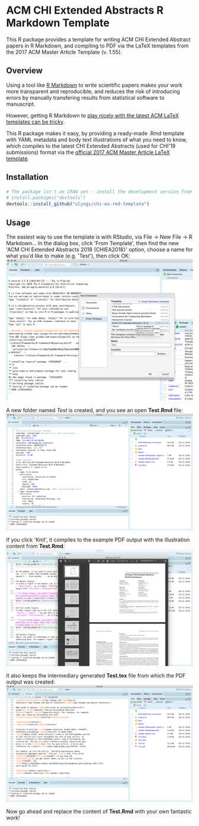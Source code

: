 # ACM CHI Extended Abstracts R Markdown Template
This R package provides a template for writing ACM CHI Extended Abstract papers in R Markdown, and compiling to PDF via the LaTeX templates from the 2017 ACM Master Article Template (v. 1.55).

## Overview
Using a tool like [R Markdown](https://rmarkdown.rstudio.com) to write scientific papers makes your work more transparent and reproducible, and reduces the risk of introducing errors by manually transfering results from statistical software to manuscript.

However, getting R Markdown to [play nicely with the latest ACM LaTeX templates can be tricky](https://ulriklyngs.com/blog/acm-articles-with-r-markdown).

This R package makes it easy, by providing a ready-made .Rmd template with YAML metadata and body text illustrations of what you need to know, which compiles to the latest CHI Extended Abstracts (used for CHI'19 submissions) format via the [official 2017 ACM Master Article LaTeX template](https://www.acm.org/publications/proceedings-template).

## Installation
``` r
# The package isn't on CRAN yet - install the development version from GitHub:
# install.packages("devtools")
devtools::install_github("ulyngs/chi-ea-rmd-template")
```

## Usage
The easiest way to use the template is with RStudio, via File -> New File -> R Markdown...
In the dialog box, click 'From Template', then find the new 'ACM CHI Extended Abstracts 2018 {CHIEA2018}' option, choose a name for what you'd like to make (e.g. 'Test'), then click OK:
![R Markdown template dialog](man/1_template.png "R Markdown template dialog")

A new folder named *Test* is created, and you see an open **Test.Rmd** file:
![Test.Rmd with illustration content](man/2_rmd.png "Test.Rmd with illustration content")

If you click 'Knit', it compiles to the example PDF output with the illustration content from **Test.Rmd**:
![Compiled result - PDF output in CHI Extended Abstracts format](man/3_pdf.png "Compiled result - PDF output in CHI Extended Abstracts format")

It also keeps the intermediary generated **Test.tex** file from which the PDF output was created:
![Intermediary Test.tex from which the PDF output was created](man/4_tex.png "Intermediary Test.tex from which the PDF output was created")

Now go ahead and replace the content of **Test.Rmd** with your own fantastic work!
